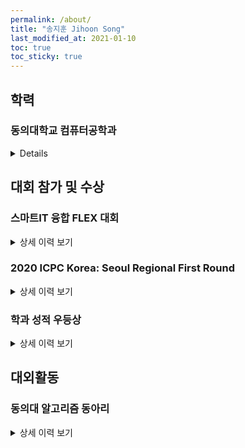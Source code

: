 ```yaml
---
permalink: /about/
title: "송지훈 Jihoon Song"
last_modified_at: 2021-01-10
toc: true
toc_sticky: true
---
```

## 학력

### 동의대학교 컴퓨터공학과

<details>
<h1><summary>상세 이력 보기</summary></h1>
<div markdown="1">

* 2018.03 ~
* 학사

</div>
</details>

## 대회 참가 및 수상

### 스마트IT 융합 FLEX 대회

<details>
<summary>상세 이력 보기</summary>
<div markdown="1">

* 2020.12
* 장려상
* 로봇청소기와 제어 앱 제작
* 본인 수행 업무: Android 로봇청소기 제어 앱 제작

</div>
</details>


### 2020 ICPC Korea: Seoul Regional First Round

<details>
<summary>상세 이력 보기</summary>
<div markdown="1">

* 2020.10
* 252nd / 334th
* Team Name: HACKjeongdap
* Scoreboard: [http://icpckorea.org/2020/preliminary/scoreboard/dbda78f0e4/](http://icpckorea.org/2020/preliminary/scoreboard/dbda78f0e4/)

</div>
</details>



### 학과 성적 우등상

<details>
<summary>상세 이력 보기</summary>
<div markdown="1">

* 2018.07
* 수석

</div>
</details>
  
## 대외활동

### 동의대 알고리즘 동아리

<details>
<summary>상세 이력 보기</summary>
<div markdown="1">

* 2020.12 ~
* 회장

</div>
</details>
